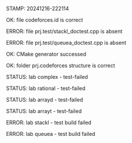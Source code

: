 STAMP: 20241216-222114
OK: file codeforces.id is correct
ERROR: file prj.test/stackl_doctest.cpp is absent
ERROR: file prj.test/queuea_doctest.cpp is absent
OK: CMake generator successed
OK: folder prj.codeforces structure is correct
STATUS: lab complex - test-failed
STATUS: lab rational - test-failed
STATUS: lab arrayd - test-failed
STATUS: lab arrayt - test-failed
ERROR: lab stackl - test build failed
ERROR: lab queuea - test build failed
